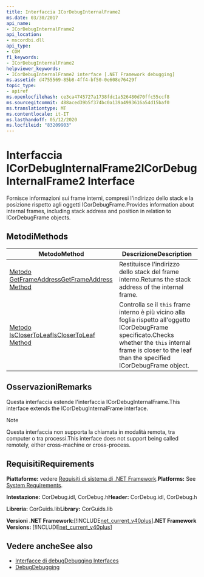 ```yaml
---
title: Interfaccia ICorDebugInternalFrame2
ms.date: 03/30/2017
api_name:
- ICorDebugInternalFrame2
api_location:
- mscordbi.dll
api_type:
- COM
f1_keywords:
- ICorDebugInternalFrame2
helpviewer_keywords:
- ICorDebugInternalFrame2 interface [.NET Framework debugging]
ms.assetid: d4755569-85b8-4ff4-bf50-0e608e76429f
topic_type:
- apiref
ms.openlocfilehash: ce3ca4745727a1738fdc1a526480d70ffc55ccf8
ms.sourcegitcommit: 488aced39b5f374bc0a139a4993616a54d15baf0
ms.translationtype: MT
ms.contentlocale: it-IT
ms.lasthandoff: 05/12/2020
ms.locfileid: "83209903"
---
```

# <a name="icordebuginternalframe2-interface"></a><span data-ttu-id="badf0-102">Interfaccia ICorDebugInternalFrame2</span><span class="sxs-lookup"><span data-stu-id="badf0-102">ICorDebugInternalFrame2 Interface</span></span>
<span data-ttu-id="badf0-103">Fornisce informazioni sui frame interni, compresi l'indirizzo dello stack e la posizione rispetto agli oggetti ICorDebugFrame.</span><span class="sxs-lookup"><span data-stu-id="badf0-103">Provides information about internal frames, including stack address and position in relation to ICorDebugFrame objects.</span></span>  
  
## <a name="methods"></a><span data-ttu-id="badf0-104">Metodi</span><span class="sxs-lookup"><span data-stu-id="badf0-104">Methods</span></span>  
  
|<span data-ttu-id="badf0-105">Metodo</span><span class="sxs-lookup"><span data-stu-id="badf0-105">Method</span></span>|<span data-ttu-id="badf0-106">Descrizione</span><span class="sxs-lookup"><span data-stu-id="badf0-106">Description</span></span>|  
|------------|-----------------|  
|[<span data-ttu-id="badf0-107">Metodo GetFrameAddress</span><span class="sxs-lookup"><span data-stu-id="badf0-107">GetFrameAddress Method</span></span>](icordebuginternalframe2-getframeaddress-method.md)|<span data-ttu-id="badf0-108">Restituisce l'indirizzo dello stack del frame interno.</span><span class="sxs-lookup"><span data-stu-id="badf0-108">Returns the stack address of the internal frame.</span></span>|  
|[<span data-ttu-id="badf0-109">Metodo IsCloserToLeaf</span><span class="sxs-lookup"><span data-stu-id="badf0-109">IsCloserToLeaf Method</span></span>](icordebuginternalframe2-isclosertoleaf-method.md)|<span data-ttu-id="badf0-110">Controlla se il `this` frame interno è più vicino alla foglia rispetto all'oggetto ICorDebugFrame specificato.</span><span class="sxs-lookup"><span data-stu-id="badf0-110">Checks whether the `this` internal frame is closer to the leaf than the specified ICorDebugFrame object.</span></span>|  
  
## <a name="remarks"></a><span data-ttu-id="badf0-111">Osservazioni</span><span class="sxs-lookup"><span data-stu-id="badf0-111">Remarks</span></span>  
 <span data-ttu-id="badf0-112">Questa interfaccia estende l'interfaccia ICorDebugInternalFrame.</span><span class="sxs-lookup"><span data-stu-id="badf0-112">This interface extends the ICorDebugInternalFrame interface.</span></span>  
  
> [!NOTE]
> <span data-ttu-id="badf0-113">Questa interfaccia non supporta la chiamata in modalità remota, tra computer o tra processi.</span><span class="sxs-lookup"><span data-stu-id="badf0-113">This interface does not support being called remotely, either cross-machine or cross-process.</span></span>  
  
## <a name="requirements"></a><span data-ttu-id="badf0-114">Requisiti</span><span class="sxs-lookup"><span data-stu-id="badf0-114">Requirements</span></span>  
 <span data-ttu-id="badf0-115">**Piattaforme:** vedere [Requisiti di sistema di .NET Framework](../../get-started/system-requirements.md).</span><span class="sxs-lookup"><span data-stu-id="badf0-115">**Platforms:** See [System Requirements](../../get-started/system-requirements.md).</span></span>  
  
 <span data-ttu-id="badf0-116">**Intestazione:** CorDebug.idl, CorDebug.h</span><span class="sxs-lookup"><span data-stu-id="badf0-116">**Header:** CorDebug.idl, CorDebug.h</span></span>  
  
 <span data-ttu-id="badf0-117">**Libreria:** CorGuids.lib</span><span class="sxs-lookup"><span data-stu-id="badf0-117">**Library:** CorGuids.lib</span></span>  
  
 <span data-ttu-id="badf0-118">**Versioni .NET Framework:**[!INCLUDE[net_current_v40plus](../../../../includes/net-current-v40plus-md.md)]</span><span class="sxs-lookup"><span data-stu-id="badf0-118">**.NET Framework Versions:** [!INCLUDE[net_current_v40plus](../../../../includes/net-current-v40plus-md.md)]</span></span>  
  
## <a name="see-also"></a><span data-ttu-id="badf0-119">Vedere anche</span><span class="sxs-lookup"><span data-stu-id="badf0-119">See also</span></span>

- [<span data-ttu-id="badf0-120">Interfacce di debug</span><span class="sxs-lookup"><span data-stu-id="badf0-120">Debugging Interfaces</span></span>](debugging-interfaces.md)
- [<span data-ttu-id="badf0-121">Debug</span><span class="sxs-lookup"><span data-stu-id="badf0-121">Debugging</span></span>](index.md)
